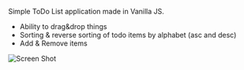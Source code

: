 Simple ToDo List application made in Vanilla JS. 
- Ability to drag&drop things
- Sorting & reverse sorting of todo items by alphabet (asc and desc)
- Add & Remove items

![Screen Shot](https://octodex.github.com/images/yaktocat.png)
